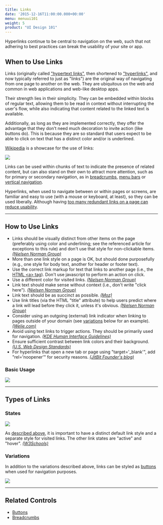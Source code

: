 ```yaml
---
title: Links
date: '2015-12-16T11:00:00.000+00:00'
menu: menuui101
weight: 5
product: "UI Design 101"
---
```


Hyperlinks continue to be central to navigation on the web, such that not adhering to best practices can break the usability of your site or app. <!--more-->


## When to Use Links

Links (originally called ["hypertext links"](https://www.w3.org/MarkUp/HTMLPlus/htmlplus_14.html), then shortened to ["hyperlinks"](https://www.w3.org/MarkUp/html-spec/html-spec_7.html#SEC7), and now typically referred to just as "links") are the original way of navigating from one page to another on the web. They are ubiquitous on the web and common in web applications and web-like desktop apps.

Their strength lies in their simplicity. They can be embedded within blocks of regular text, allowing them to be read in context without interrupting the user's flow, while also indicating that content related to the linked text is available. 

Additionally, as long as they are implemented correctly, they offer the advantage that they don't need much decoration to invite action (like buttons do). This is because they are so standard that users expect to be able to click on text that has a distinct color and/or is underlined.

[Wikipedia](https://en.wikipedia.org/) is a showcase for the use of links:

![](//media.balsamiq.com/img/support/tutorials/ui101/wikipedia-links.png)

Links can be used within chunks of text to indicate the presence of related content, but can also stand on their own to attract more attention, such as for primary or secondary navigation, as in [breadcrumbs](../breadcrumbs/), [menu bars](../menubars/) or [vertical navigation](../verticalnavigation/).

Hyperlinks, when used to navigate between or within pages or screens, are familiar and easy to use (with a mouse or keyboard, at least), so they can be used liberally. Although having [too many redundant links on a page can reduce usability](https://www.nngroup.com/articles/duplicate-links/).

---

## How to Use Links

* Links should be visually distinct from other items on the page (preferably using color and underlining; see the referenced article for exceptions to this rule) and don't use that style for non-clickable items. [*(Nielsen Norman Group)*](https://www.nngroup.com/articles/guidelines-for-visualizing-links/)
* More than one link style on a page is OK, but should done purposefully (e.g., one style for body text, another for header or footer text).
* Use the correct link markup for text that links to another page (i.e., the [HTML &lt;a&gt; tag](https://www.w3schools.com/tags/tag_a.asp)). Don't use javascript to perform an action on click.
* Use a different color for visited links. [*(Nielsen Norman Group)*](https://www.nngroup.com/articles/change-the-color-of-visited-links/)
* Link text should make sense without context (i.e., don't write "click here"). [*(Nielsen Norman Group)*](https://www.nngroup.com/articles/writing-links/)
* Link text should be as succinct as possible. [*(Moz)*](https://moz.com/learn/seo/anchor-text)
* Use link titles (via the HTML "title" attribute) to help users predict where a link will lead before they click it, unless it's obvious. [*(Nielsen Norman Group)*](http://www.nngroup.com/articles/using-link-titles-to-help-users-predict-where-they-are-going/)
* Consider using an outgoing (external) link indicator when linking to pages outside of your domain (see [variations](#variations) below for an example). [*(Welie.com)*](http://www.welie.com/patterns/showPattern.php?patternID=outgoing-links)
* Avoid using text links to trigger actions. They should be primarily used for navigation. [*(KDE Human Interface Guidelines)*](https://community.kde.org/KDE_Visual_Design_Group/HIG/Command_Link)
* Ensure sufficient contrast between link colors and their background. [*(U.S. Web Design Standards)*](https://standards.usa.gov/components/colors/)
* For hyperlinks that open a new tab or page using "target='_blank'", add "rel='noopener'" for security reasons. [*(JitBit Founder's blog)*](https://www.jitbit.com/alexblog/256-targetblank---the-most-underestimated-vulnerability-ever/)


### Basic Usage

![](//media.balsamiq.com/img/support/tutorials/ui101/links.png)

---

## Types of Links

### States

![](//media.balsamiq.com/img/support/tutorials/ui101/links-states.png)

As [described above](#how-to-use-links), it is important to have a distinct default link style and a separate style for visited links. The other link states are "active" and "hover". [*(W3Schools)*](https://www.w3schools.com/css/css_link.asp) 


### Variations

In addition to the variations described above, links can be styled as [buttons](../buttons/) when used for navigation purposes.

![](//media.balsamiq.com/img/support/tutorials/ui101/links-variations.png)

---

## Related Controls

* [Buttons](../buttons/)
* [Breadcrumbs](../breadcrumbs/)
